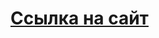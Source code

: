 # [Ссылка на сайт](https://ivanovvlad.github.io/istu-lab-upp-2020-2021/Ivanov_Fadeev_project/front/)
